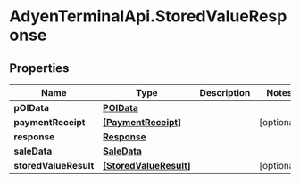 # AdyenTerminalApi.StoredValueResponse

## Properties

Name | Type | Description | Notes
------------ | ------------- | ------------- | -------------
**pOIData** | [**POIData**](POIData.md) |  | 
**paymentReceipt** | [**[PaymentReceipt]**](PaymentReceipt.md) |  | [optional] 
**response** | [**Response**](Response.md) |  | 
**saleData** | [**SaleData**](SaleData.md) |  | 
**storedValueResult** | [**[StoredValueResult]**](StoredValueResult.md) |  | [optional] 


